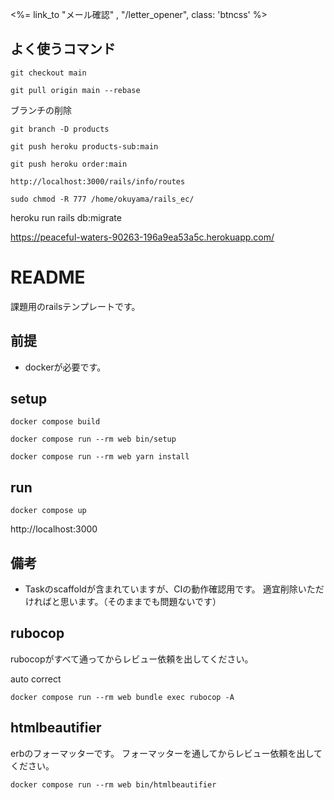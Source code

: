 <%= link_to "メール確認" , "/letter_opener", class: 'btncss' %>
## よく使うコマンド
```
git checkout main
```
```
git pull origin main --rebase
```

ブランチの削除
```
git branch -D products
```

```
git push heroku products-sub:main
```

```
git push heroku order:main
```

```
http://localhost:3000/rails/info/routes
```

```
sudo chmod -R 777 /home/okuyama/rails_ec/
```

heroku run rails db:migrate

https://peaceful-waters-90263-196a9ea53a5c.herokuapp.com/ 

# README

課題用のrailsテンプレートです。

## 前提

- dockerが必要です。

## setup

```
docker compose build
```

```
docker compose run --rm web bin/setup
```


```
docker compose run --rm web yarn install
```

## run

```
docker compose up
```

http://localhost:3000

## 備考

- Taskのscaffoldが含まれていますが、CIの動作確認用です。
適宜削除いただければと思います。（そのままでも問題ないです）

## rubocop

rubocopがすべて通ってからレビュー依頼を出してください。

auto correct

```
docker compose run --rm web bundle exec rubocop -A
```

## htmlbeautifier

erbのフォーマッターです。
フォーマッターを通してからレビュー依頼を出してください。

```
docker compose run --rm web bin/htmlbeautifier
```
